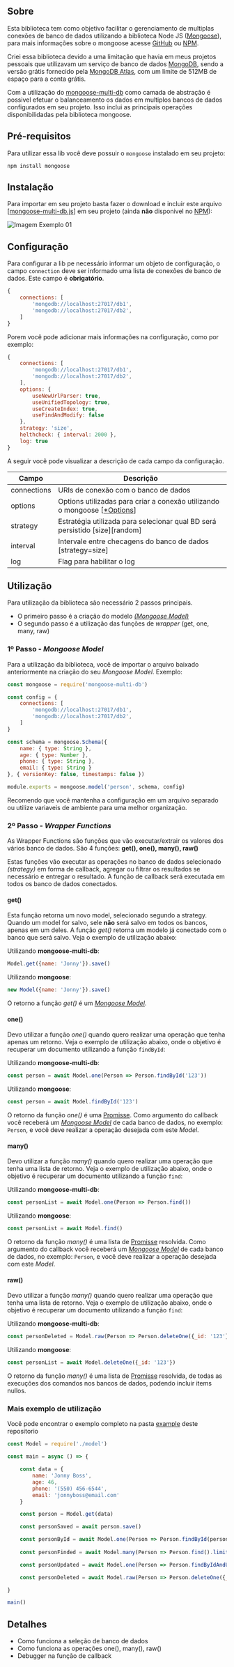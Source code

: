 
## Sobre

Esta biblioteca tem como objetivo facilitar o gerenciamento de multiplas conexões de banco de dados utilizando a biblioteca Node JS ([Mongoose](https://github.com/Automattic/mongoose)), para mais informações sobre o mongoose acesse [GitHub](https://github.com/Automattic/mongoose) ou [NPM](https://www.npmjs.com/package/mongoose).

Criei essa biblioteca devido a uma limitação que havia em meus projetos pessoais que utilizavam um serviço de banco de dados [MongoDB](https://pt.wikipedia.org/wiki/MongoDB), sendo a versão grátis fornecido pela [MongoDB Atlas](https://www.mongodb.com/cloud/atlas), com um limite de 512MB de espaço para a conta grátis.

Com a utilização do [mongoose-multi-db](https://github.com/achimid/mongoose-multi-db) como camada de abstração é possivel efetuar o balanceamento os dados em multiplos bancos de dados configurados em seu projeto. Isso inclui as principais operações disponibilidadas pela biblioteca mongoose.




## Pré-requisitos
Para utilizar essa lib você deve possuir o `mongoose` instalado em seu projeto:

```
npm install mongoose
```

## Instalação
Para importar em seu projeto basta fazer o download e incluir este arquivo [[mongoose-multi-db.js](https://raw.githubusercontent.com/achimid/mongoose-multi-db/master/mongoose-multi-db.js)] em seu projeto (ainda **não** disponivel no [NPM](https://www.npmjs.com/)):

![Imagem Exemplo 01](https://github.com/achimid/mongoose-multi-db/raw/master/img/01.png)


## Configuração

Para configurar a lib pe necessário informar um objeto de configuração, o campo `connection` deve ser informado uma lista de conexões de banco de dados. Este campo é **obrigatório**.

```javascript
{
    connections: [
        'mongodb://localhost:27017/db1', 
        'mongodb://localhost:27017/db2',        
    ]
}
```

Porem você pode adicionar mais informações na configuração, como por exemplo:
```javascript
{
    connections: [
        'mongodb://localhost:27017/db1', 
        'mongodb://localhost:27017/db2',        
    ],
    options: {
        useNewUrlParser: true,
        useUnifiedTopology: true,
        useCreateIndex: true,
        useFindAndModify: false
    },
    strategy: 'size',
    helthcheck: { interval: 2000 },
    log: true
}
```

A seguir vocẽ pode visualizar a descrição de cada campo da configuração.

| Campo  | Descrição |
| ------------- | ------------- |
| connections   | URIs de conexão com o banco de dados  |
| options       | Options utilizadas para criar a conexão utilizando o mongoose [[*Options](https://mongoosejs.com/docs/connections.html)]  |
| strategy      | Estratégia utilizada para selecionar qual BD será persistido [size][random]  |
| interval      | Intervale entre checagens do banco de dados [strategy=size]  |
| log           | Flag para habilitar o log  |



## Utilização

Para utilização da biblioteca são necessário 2 passos principais. 
* O primeiro passo é a criação do modelo [*(Mongoose Model)*](https://mongoosejs.com/docs/models.html)
* O segundo passo é a utilização das funções de *wrapper* (get, one, many, raw)


### 1º Passo - *Mongoose Model*

Para a utilização da biblioteca, você de importar o arquivo baixado anteriormente na criação do seu *Mongoose Model*. Exemplo:

```javascript
const mongoose = require('mongoose-multi-db')

const config = {
    connections: [
        'mongodb://localhost:27017/db1', 
        'mongodb://localhost:27017/db2',        
    ]
}

const schema = mongoose.Schema({    
    name: { type: String }, 
    age: { type: Number }, 
    phone: { type: String }, 
    email: { type: String }
}, { versionKey: false, timestamps: false })

module.exports = mongoose.model('person', schema, config)
```

Recomendo que você mantenha a configuração em um arquivo separado ou utilize variaveis de ambiente para uma melhor organização.

### 2º Passo - *Wrapper Functions*

As Wrapper Functions são funções que vão executar/extrair os valores dos vários banco de dados. São 4 funções: **get(), one(), many(), raw()**

Estas funções vão executar as operações no banco de dados selecionado *(strategy)* em forma de callback, agregar ou filtrar os resultados se necessário e entregar o resultado. A função de callback será executada em todos os banco de dados conectados.

#### get()

Esta função retorna um novo model, selecionado segundo a strategy. Quando um model for salvo, sele **não** será salvo em todos os bancos, apenas em um deles. A função *get()* retorna um modelo já conectado com o banco que será salvo. Veja o exemplo de utilização abaixo:

Utilizando **mongoose-multi-db**:
```javascript
Model.get({name: 'Jonny'}).save()
```

Utilizando **mongoose**:
```javascript
new Model({name: 'Jonny'}).save()
```

O retorno a função *get()* é um [*Mongoose Model*](https://mongoosejs.com/docs/models.html).


#### one()

Devo utilizar a função *one()* quando quero realizar uma operação que tenha apenas um retorno. Veja o exemplo de utilização abaixo, onde o objetivo é recuperar um documento utilizando a função `findById`:

Utilizando **mongoose-multi-db**:
```javascript
const person = await Model.one(Person => Person.findById('123'))
```

Utilizando **mongoose**:
```javascript
const person = await Model.findById('123')
```

O retorno da função *one()* é uma [Promisse](https://developer.mozilla.org/pt-BR/docs/Web/JavaScript/Reference/Global_Objects/Promise). Como argumento do callback você receberá um [*Mongoose Model*](https://mongoosejs.com/docs/models.html) de cada banco de dados, no exemplo: `Person`, e você deve realizar a operação desejada com este *Model*.

#### many()


Devo utilizar a função *many()* quando quero realizar uma operação que tenha uma lista de retorno. Veja o exemplo de utilização abaixo, onde o objetivo é recuperar um documento utilizando a função `find`:

Utilizando **mongoose-multi-db**:
```javascript
const personList = await Model.one(Person => Person.find())
```

Utilizando **mongoose**:
```javascript
const personList = await Model.find()
```

O retorno da função *many()* é uma lista de [Promisse](https://developer.mozilla.org/pt-BR/docs/Web/JavaScript/Reference/Global_Objects/Promise) resolvida. Como argumento do callback você receberá um [*Mongoose Model*](https://mongoosejs.com/docs/models.html) de cada banco de dados, no exemplo: `Person`, e você deve realizar a operação desejada com este *Model*.

#### raw()

Devo utilizar a função *many()* quando quero realizar uma operação que tenha uma lista de retorno. Veja o exemplo de utilização abaixo, onde o objetivo é recuperar um documento utilizando a função `find`:

Utilizando **mongoose-multi-db**:
```javascript
const personDeleted = Model.raw(Person => Person.deleteOne({_id: '123'}))
```

Utilizando **mongoose**:
```javascript
const personList = await Model.deleteOne({_id: '123'})
```

O retorno da função *many()* é uma lista de [Promisse](https://developer.mozilla.org/pt-BR/docs/Web/JavaScript/Reference/Global_Objects/Promise) resolvida, de todas as execuções dos comandos nos bancos de dados, podendo incluir items nullos.


### Mais exemplo de utilização

Você pode encontrar o exemplo completo na pasta [example](https://github.com/achimid/mongoose-multi-db/tree/master/example) deste repositorio

```javascript
const Model = require('./model')

const main = async () => {

    const data = {
        name: 'Jonny Boss', 
        age: 46, 
        phone: '(550) 456-6544', 
        email: 'jonnyboss@email.com'
    }

    const person = Model.get(data)

    const personSaved = await person.save()

    const personById = await Model.one(Person => Person.findById(person.id))
    
    const personFinded = await Model.many(Person => Person.find().limit(2).skip(1))

    const personUpdated = await Model.one(Person => Person.findByIdAndUpdate(person.id, { age: 47 }))

    const personDeleted = await Model.raw(Person => Person.deleteOne({_id: person.id}))

}

main()
```


## Detalhes

* Como funciona a seleção de banco de dados
* Como funciona as operações one(), many(), raw()
* Debugger na função de callback